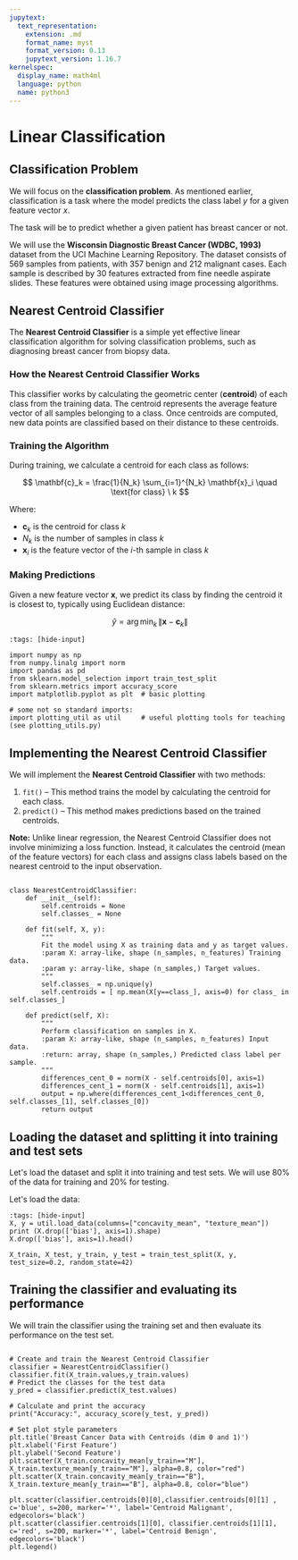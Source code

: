 ```yaml
---
jupytext:
  text_representation:
    extension: .md
    format_name: myst
    format_version: 0.13
    jupytext_version: 1.16.7
kernelspec:
  display_name: math4ml
  language: python
  name: python3
---
```



# Linear Classification

## Classification Problem

We will focus on the **classification problem**. As mentioned earlier, classification is a task where the model predicts the class label $y$ for a given feature vector $x$. 

The task will be to predict whether a given patient has breast cancer or not.

We will use the **Wisconsin Diagnostic Breast Cancer (WDBC, 1993)** dataset from the UCI Machine Learning Repository. The dataset consists of 569 samples from patients, with 357 benign and 212 malignant cases. Each sample is described by 30 features extracted from fine needle aspirate slides. These features were obtained using image processing algorithms.

## Nearest Centroid Classifier

The **Nearest Centroid Classifier** is a simple yet effective linear classification algorithm for solving classification problems, such as diagnosing breast cancer from biopsy data.

### How the Nearest Centroid Classifier Works

This classifier works by calculating the geometric center (**centroid**) of each class from the training data. The centroid represents the average feature vector of all samples belonging to a class. Once centroids are computed, new data points are classified based on their distance to these centroids.

### Training the Algorithm

During training, we calculate a centroid for each class as follows:

$$
\mathbf{c}_k = \frac{1}{N_k} \sum_{i=1}^{N_k} \mathbf{x}_i \quad \text{for class} \ k
$$

Where:
- $\mathbf{c}_k$ is the centroid for class $k$
- $N_k$ is the number of samples in class $k$
- $\mathbf{x}_i$ is the feature vector of the $i$-th sample in class $k$

### Making Predictions

Given a new feature vector $\mathbf{x}$, we predict its class by finding the centroid it is closest to, typically using Euclidean distance:

$$
\hat{y} = \arg\min_k \, \|\mathbf{x} - \mathbf{c}_k\|
$$


```{code-cell} ipython3
:tags: [hide-input]

import numpy as np
from numpy.linalg import norm    
import pandas as pd
from sklearn.model_selection import train_test_split
from sklearn.metrics import accuracy_score
import matplotlib.pyplot as plt  # basic plotting

# some not so standard imports:
import plotting_util as util     # useful plotting tools for teaching (see plotting_utils.py)
```

## Implementing the Nearest Centroid Classifier

We will implement the **Nearest Centroid Classifier** with two methods: 

1. `fit()` – This method trains the model by calculating the centroid for each class.
2. `predict()` – This method makes predictions based on the trained centroids.

**Note:** Unlike linear regression, the Nearest Centroid Classifier does not involve minimizing a loss function. Instead, it calculates the centroid (mean of the feature vectors) for each class and assigns class labels based on the nearest centroid to the input observation.

```{code-cell} ipython3

class NearestCentroidClassifier:
    def __init__(self):
        self.centroids = None
        self.classes_ = None
        
    def fit(self, X, y):
        """
        Fit the model using X as training data and y as target values.
        :param X: array-like, shape (n_samples, n_features) Training data.
        :param y: array-like, shape (n_samples,) Target values.
        """
        self.classes_ = np.unique(y)
        self.centroids = [ np.mean(X[y==class_], axis=0) for class_ in self.classes_]

    def predict(self, X):
        """
        Perform classification on samples in X.
        :param X: array-like, shape (n_samples, n_features) Input data.
        :return: array, shape (n_samples,) Predicted class label per sample.
        """
        differences_cent_0 = norm(X - self.centroids[0], axis=1)
        differences_cent_1 = norm(X - self.centroids[1], axis=1)
        output = np.where(differences_cent_1<differences_cent_0, self.classes_[1], self.classes_[0])
        return output
```

## Loading the dataset and splitting it into training and test sets

Let's load the dataset and split it into training and test sets. We will use 80% of the data for training and 20% for testing.

Let's load the data:
```{code-cell} ipython3
:tags: [hide-input]
X, y = util.load_data(columns=["concavity_mean", "texture_mean"])
print (X.drop(['bias'], axis=1).shape)
X.drop(['bias'], axis=1).head()

X_train, X_test, y_train, y_test = train_test_split(X, y, test_size=0.2, random_state=42)

```

## Training the classifier and evaluating its performance

We will train the classifier using the training set and then evaluate its performance on the test set.

```{code-cell} ipython3

# Create and train the Nearest Centroid Classifier
classifier = NearestCentroidClassifier()
classifier.fit(X_train.values,y_train.values)
# Predict the classes for the test data
y_pred = classifier.predict(X_test.values)

# Calculate and print the accuracy
print("Accuracy:", accuracy_score(y_test, y_pred))
```


```{code-cell} ipython3
# Set plot style parameters
plt.title('Breast Cancer Data with Centroids (dim 0 and 1)')
plt.xlabel('First Feature')
plt.ylabel('Second Feature')
plt.scatter(X_train.concavity_mean[y_train=="M"], X_train.texture_mean[y_train=="M"], alpha=0.8, color="red")
plt.scatter(X_train.concavity_mean[y_train=="B"], X_train.texture_mean[y_train=="B"], alpha=0.8, color="blue")

plt.scatter(classifier.centroids[0][0],classifier.centroids[0][1] , c='blue', s=200, marker='*', label='Centroid Malignant', edgecolors='black')
plt.scatter(classifier.centroids[1][0], classifier.centroids[1][1], c='red', s=200, marker='*', label='Centroid Benign', edgecolors='black')
plt.legend()
```




